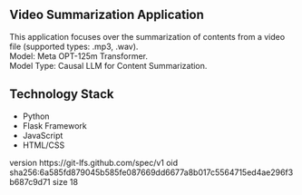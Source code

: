 ## Video Summarization Application
<p>This application focuses over the summarization of contents from a video file (supported types: .mp3, .wav).<br>
Model: Meta OPT-125m Transformer.<br>
Model Type: Causal LLM for Content Summarization.</p>

## Technology Stack
<ul type = 'disc'>
  <li>Python</li>
  <li>Flask Framework</li>
  <li>JavaScript</li>
  <li>HTML/CSS</li>
</ul>
version https://git-lfs.github.com/spec/v1
oid sha256:6a585fd879045b585fe087669dd6677a8b017c5564715ed4ae296f3b687c9d71
size 18
